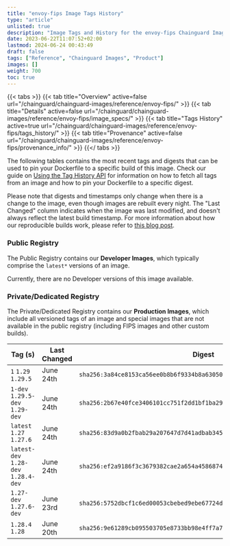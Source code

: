 ```yaml
---
title: "envoy-fips Image Tags History"
type: "article"
unlisted: true
description: "Image Tags and History for the envoy-fips Chainguard Image"
date: 2023-06-22T11:07:52+02:00
lastmod: 2024-06-24 00:43:49
draft: false
tags: ["Reference", "Chainguard Images", "Product"]
images: []
weight: 700
toc: true
---
```


{{< tabs >}}
{{< tab title="Overview" active=false url="/chainguard/chainguard-images/reference/envoy-fips/" >}}
{{< tab title="Details" active=false url="/chainguard/chainguard-images/reference/envoy-fips/image_specs/" >}}
{{< tab title="Tags History" active=true url="/chainguard/chainguard-images/reference/envoy-fips/tags_history/" >}}
{{< tab title="Provenance" active=false url="/chainguard/chainguard-images/reference/envoy-fips/provenance_info/" >}}
{{</ tabs >}}

The following tables contains the most recent tags and digests that can be used to pin your Dockerfile to a specific build of this image. Check our guide on [Using the Tag History API](/chainguard/chainguard-images/using-the-tag-history-api/) for information on how to fetch all tags from an image and how to pin your Dockerfile to a specific digest.

Please note that digests and timestamps only change when there is a change to the image, even though images are rebuilt every night. The "Last Changed" column indicates when the image was last modified, and doesn't always reflect the latest build timestamp. For more information about how our reproducible builds work, please refer to [this blog post](https://www.chainguard.dev/unchained/reproducing-chainguards-reproducible-image-builds).

### Public Registry
The Public Registry contains our **Developer Images**, which typically comprise the `latest*` versions of an image.

Currently, there are no Developer versions of this image available.

### Private/Dedicated Registry
The Private/Dedicated Registry contains our **Production Images**, which include all versioned tags of an image and special images that are not available in the public registry (including FIPS images and other custom builds).

| Tag (s)                               | Last Changed | Digest                                                                    |
|---------------------------------------|--------------|---------------------------------------------------------------------------|
|  `1` `1.29` `1.29.5`                  | June 24th    | `sha256:3a84ce8153ca56ee0b8b6f9334b8a63050eab930c4b9ea5fea27f9e0986bcfd4` |
|  `1-dev` `1.29.5-dev` `1.29-dev`      | June 24th    | `sha256:2b67e40fce3406101cc751f2dd1bf1ba293eb0ea1c2f5e5bc77d3a13eca457fe` |
|  `latest` `1.27` `1.27.6`             | June 24th    | `sha256:83d9a0b2fbab29a207647d7d41adbab345e1a75bbe577b0ce3b781c7520cc692` |
|  `latest-dev` `1.28-dev` `1.28.4-dev` | June 24th    | `sha256:ef2a9186f3c3679382cae2a654a4586874e8039401708ef88989e5738f93ce79` |
|  `1.27-dev` `1.27.6-dev`              | June 23rd    | `sha256:5752dbcf1c6ed00053cbebed9ebe67724d6255f929d1353e706206fe29e9d8f5` |
|  `1.28.4` `1.28`                      | June 20th    | `sha256:9e61289cb095503705e8733bb98e4ff7a73dbd3150f2aad78e9517202ee36325` |

